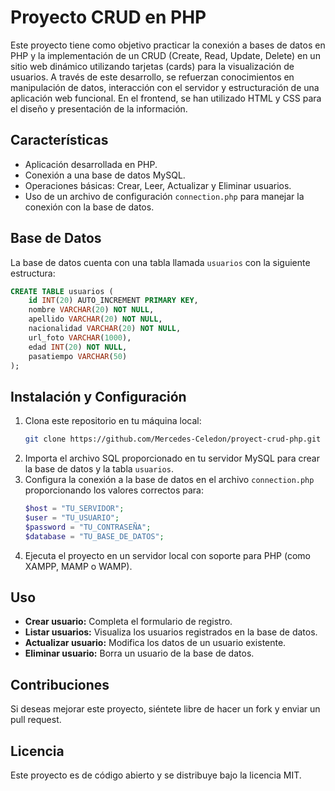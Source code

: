 # Proyecto CRUD en PHP

Este proyecto tiene como objetivo practicar la conexión a bases de datos en PHP y la implementación de un CRUD (Create, Read, Update, Delete) en un sitio web dinámico utilizando tarjetas (cards) para la visualización de usuarios. A través de este desarrollo, se refuerzan conocimientos en manipulación de datos, interacción con el servidor y estructuración de una aplicación web funcional. En el frontend, se han utilizado HTML y CSS para el diseño y presentación de la información.

## Características
- Aplicación desarrollada en PHP.
- Conexión a una base de datos MySQL.
- Operaciones básicas: Crear, Leer, Actualizar y Eliminar usuarios.
- Uso de un archivo de configuración `connection.php` para manejar la conexión con la base de datos.

## Base de Datos
La base de datos cuenta con una tabla llamada `usuarios` con la siguiente estructura:

```sql
CREATE TABLE usuarios (
    id INT(20) AUTO_INCREMENT PRIMARY KEY,
    nombre VARCHAR(20) NOT NULL,
    apellido VARCHAR(20) NOT NULL,
    nacionalidad VARCHAR(20) NOT NULL,
    url_foto VARCHAR(1000),
    edad INT(20) NOT NULL,
    pasatiempo VARCHAR(50)
);
```

## Instalación y Configuración
1. Clona este repositorio en tu máquina local:
   ```bash
   git clone https://github.com/Mercedes-Celedon/proyect-crud-php.git
   ```
2. Importa el archivo SQL proporcionado en tu servidor MySQL para crear la base de datos y la tabla `usuarios`.
3. Configura la conexión a la base de datos en el archivo `connection.php` proporcionando los valores correctos para:
   ```php
   $host = "TU_SERVIDOR";
   $user = "TU_USUARIO";
   $password = "TU_CONTRASEÑA";
   $database = "TU_BASE_DE_DATOS";
   ```
4. Ejecuta el proyecto en un servidor local con soporte para PHP (como XAMPP, MAMP o WAMP).

## Uso
- **Crear usuario:** Completa el formulario de registro.
- **Listar usuarios:** Visualiza los usuarios registrados en la base de datos.
- **Actualizar usuario:** Modifica los datos de un usuario existente.
- **Eliminar usuario:** Borra un usuario de la base de datos.

## Contribuciones
Si deseas mejorar este proyecto, siéntete libre de hacer un fork y enviar un pull request.

## Licencia
Este proyecto es de código abierto y se distribuye bajo la licencia MIT.